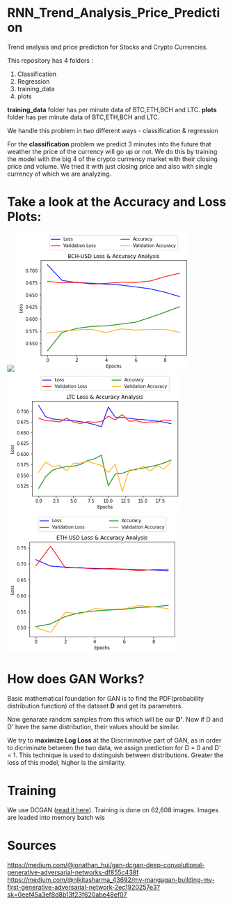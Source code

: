 # RNN_Trend_Analysis_Price_Prediction
Trend analysis and price prediction for Stocks and Crypto Currencies.

This repository has 4 folders :
1. Classification
2. Regression
3. training_data
4. plots

**training_data** folder has per minute data of BTC,ETH,BCH and LTC.
**plots** folder has per minute data of BTC,ETH,BCH and LTC.


We handle this problem in two different ways - classification & regression

For the **classification** problem we predict 3 minutes into the future that weather the price of the currency will go up or not.
We do this by training the model with the big 4 of the crypto currrency market with their closing price and volume.
We tried it with just closing price and also with single currency of which we are analyzing.



# Take a look at the Accuracy and Loss Plots:
![](https://github.com/bharatdhyani13/RNN_Trend_Analysis_Price_Prediction/blob/main/plots/class_BTH_Loss_Acc.png)
![](https://github.com/bharatdhyani13/RNN_Trend_Analysis_Price_Prediction/blob/main/plots/class_BCH_Loss_Acc.PNG)
![](https://github.com/bharatdhyani13/RNN_Trend_Analysis_Price_Prediction/blob/main/plots/class_LTC_Loss_Acc.PNG)
![](https://github.com/bharatdhyani13/RNN_Trend_Analysis_Price_Prediction/blob/main/plots/class_ETH_Loss_Acc.PNG)


# How does GAN Works?
Basic mathematical foundation for GAN is to find the PDF(probability distribution function) of the dataset **D** and get its parameters.

Now genarate random samples from this which will be our **D'**. 
Now if D and D' have the same distribution, their values should be similar.

We try to **maximize Log Loss** at the Discriminative part of GAN, as in order to dicriminate between the two data,
we assign prediction for D = 0 and D' = 1.
This technique is used to distinguish between distributions. Greater the loss of this model, higher is the similarity.

# Training
We use DCGAN ([read it here](https://medium.com/@jonathan_hui/gan-dcgan-deep-convolutional-generative-adversarial-networks-df855c438f)). Training is done on 62,608 images.
Images are loaded into memory batch wis

# Sources
https://medium.com/@jonathan_hui/gan-dcgan-deep-convolutional-generative-adversarial-networks-df855c438f
https://medium.com/@nikitasharma_43692/my-mangagan-building-my-first-generative-adversarial-network-2ec1920257e3?sk=0eef45a3ef8d8b13f23f620abe48ef07
